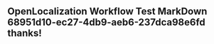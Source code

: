 <properties
ms.topic="hero-topic1"
ms.test1="hero-topic"
ms.test2="test"/>

## OpenLocalization Workflow Test MarkDown 68951d10-ec27-4db9-aeb6-237dca98e6fd thanks!
